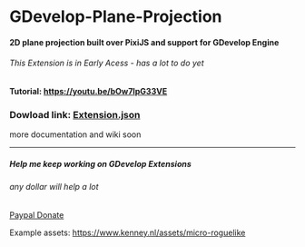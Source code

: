 # GDevelop-Plane-Projection
#### 2D plane projection built over PixiJS and support for GDevelop Engine
###### This Extension is in Early Acess - has a lot to do yet

#### Tutorial: https://youtu.be/bOw7IpG33VE

### Dowload link: [Extension.json](https://raw.githubusercontent.com/FlokiTV/GDevelop-Plane-Projection/main/Extension.json)

more documentation and wiki soon
<hr>

##### Help me keep working on GDevelop Extensions
###### any dollar will help a lot
[Paypal Donate](https://www.paypal.com/donate?hosted_button_id=E6J9MMJKHQRS6)


Example assets: https://www.kenney.nl/assets/micro-roguelike

